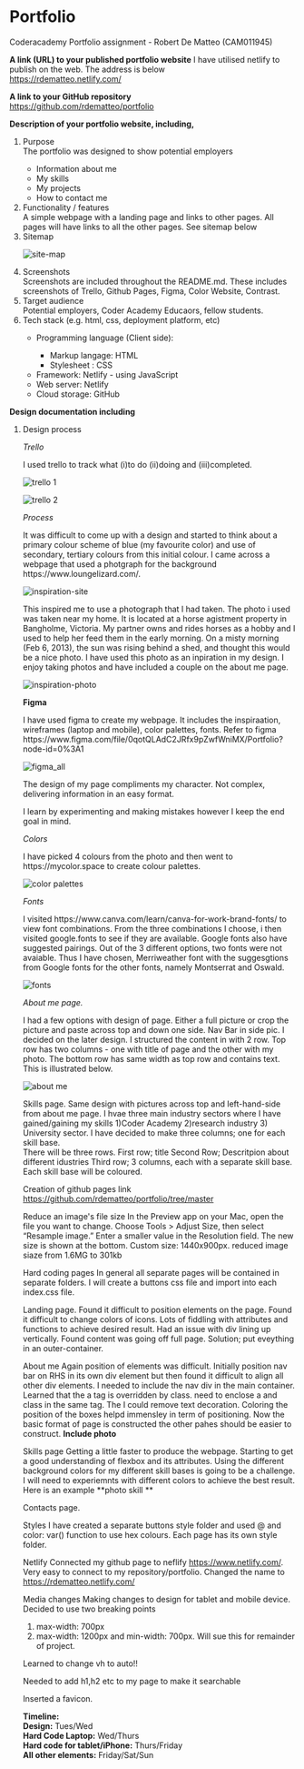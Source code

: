 # Portfolio
Coderacademy Portfolio assignment - Robert De Matteo (CAM011945)

**A link (URL) to your published portfolio website**
I have utilised netlify to publish on the web. The address is below<br>
https://rdematteo.netlify.com/

**A link to your GitHub repository**<br>
https://github.com/rdematteo/portfolio

**Description of your portfolio website, including,**
<ol>
  <li>Purpose</li>
    The portfolio was designed to show potential employers
    <ul>
      <li>Information about me</li>
      <li>My skills</li>
      <li>My projects</li>
      <li>How to contact me</li>
    </ul>

 
  <li>Functionality / features</li>
  A simple webpage with a landing page and links to other pages. All pages will have links to all the other pages. See sitemap below

  <li>Sitemap</li>

  ![site-map](https://github.com/rdematteo/portfolio/blob/master/pics/site_map_portfolio.jpeg)


  <li>Screenshots</li>
  Screenshots are included throughout the README.md. These includes screenshots of Trello, Github Pages, Figma, Color Website, Contrast.

  <li>Target audience</li>
  Potential employers, Coder Academy Educaors, fellow students.

  <li>Tech stack (e.g. html, css, deployment platform, etc)</li>
    <ul>
      <li>Programming language (Client side):</li> 
        <ul>
          <li> Markup langage: HTML</li>
          <li> Stylesheet : CSS</li>
        </ul>
      <li> Framework: Netlify - using JavaScript</li>
      <li> Web server: Netlify</li>
      <li> Cloud storage: GitHub</li>
    </ul>
</ol>

**<p>Design documentation including</p>**
<ol>
  <li>Design process</li>

*Trello*
<p>I used trello to track what (i)to do (ii)doing and (iii)completed.</p>

![trello 1](https://github.com/rdematteo/portfolio/blob/master/pics-README/trello_1.png)

![trello 2](https://github.com/rdematteo/portfolio/blob/master/pics-README/trello_2.png)

*Process*
<p>It was difficult to come up with a design and started to think about a primary colour scheme of blue (my favourite color) and use of secondary, tertiary colours from this initial colour. I came across a webpage that used a photgraph for the background https://www.loungelizard.com/.</p>

![inspiration-site](https://github.com/rdematteo/portfolio/blob/master/pics-README/inspiration.png)


<p>This inspired me to use a photograph that I had taken. The photo i used was taken near my home. It is located at a horse agistment property in Bangholme, Victoria. My partner owns and rides horses as a hobby and I used to help her feed them in the early morning. On a misty morning (Feb 6, 2013), the sun was rising behind a shed, and thought this would be a nice photo. I have used this photo as an inpiration in my design. I enjoy taking photos and have included a couple on the about me page.</p>

![inspiration-photo](https://github.com/rdematteo/portfolio/blob/master/pics/landing_page_smaller_res.jpg)

**<p>Figma</p>**
<p>I have used figma to create my webpage. It includes the inspiraation, wireframes (laptop and mobile), color palettes, fonts. Refer to figma https://www.figma.com/file/0qotQLAdC2JRfx9pZwfWniMX/Portfolio?node-id=0%3A1<p>

![figma_all](https://github.com/rdematteo/portfolio/blob/master/pics-README/figma_all.png)


<p>The design of my page compliments my character. Not complex, delivering information in an easy format.</p>
I learn by experimenting and making mistakes however I keep the end goal in mind. 

*Colors*
<p>I have picked 4 colours from the photo and then went to https://mycolor.space to create colour palettes.</p>

![color palettes](https://github.com/rdematteo/portfolio/blob/master/pics-README/color_pallete.png)

*Fonts*
<p>I visited https://www.canva.com/learn/canva-for-work-brand-fonts/ to view font combinations. From the three combinations I choose, i then visited google.fonts to see if they are available. Google fonts also have suggested pairings. Out of the 3 different options, two fonts were not avaiable. Thus I have chosen, Merriweather font with the suggesgtions from Google fonts for the other fonts, namely Montserrat and Oswald.</p> 

![fonts](https://github.com/rdematteo/portfolio/blob/master/pics-README/font_pairings.png)


*About me page.*
<p>I had a few options with design of page. Either a full picture or crop the picture and paste across top and down one side. Nav Bar in side pic. I decided on the later design. 
I structured the content in with 2 row. Top row has two columns - one with title of page and the other with my photo. The bottom row has same width as top row and contains text. This is illustrated below.</p>

![about me](https://github.com/rdematteo/portfolio/blob/master/pics-README/font_pairings.png)




Skills page.
Same design with pictures across top and left-hand-side from about me page.
I hvae three main industry sectors where I have gained/gaining my skills 1)Coder Academy 2)research industry 3) University sector. I have decided to make three columns; one for each skill base.  
There will be three rows.
First row; title
Second Row; Descritpion about different idustries
Third row; 3 columns, each with a separate skill base. Each skill base will be coloured.

Creation of github pages
link https://github.com/rdematteo/portfolio/tree/master

Reduce an image's file size
In the Preview app on your Mac, open the file you want to change.
Choose Tools > Adjust Size, then select “Resample image.”
Enter a smaller value in the Resolution field. The new size is shown at the bottom. Custom size: 1440x900px. reduced image siaze from 1.6MG to 301kb

Hard coding pages
In general all separate pages will be contained in separate folders. 
I will create a buttons css file and import into each index.css file.


Landing page.
Found it difficult to position elements on the page. 
Found it difficult to change colors of icons. Lots of fiddling with attributes and functions to achieve desired result.
Had an issue with div lining up vertically. Found content was going off full page. Solution; put eveything in an outer-container.


About me
Again position of elements was difficult. Initially position nav bar on RHS in its own div element but then found it difficult to align all other div elements. I needed to include the nav div in the main container.
Learned that the a tag is overridden by class. need to enclose a and class in the same tag. The I could remove text decoration.
Coloring the position of the boxes helpd immensley in term of positioning.
Now the basic format of page is constructed the other pahes should be easier to construct. 
**Include photo**

Skills page
Getting a little faster to produce the webpage. Starting to get a good understanding of flexbox and its attributes. Using the different background colors for my different skill bases is going to be a challenge. I will need to experiemnts with different colors to achieve the best result. Here is an example 
**photo skill **

Contacts page.


Styles
I have created a separate buttons style folder and used @ and color: var() function to use hex colours. 
Each page has its own style folder. 

Netlify
Connected my github page to neflify https://www.netlify.com/.  Very easy to connect to my repository/portfolio.
Changed the name to https://rdematteo.netlify.com/


Media changes
Making changes to design for tablet and mobile device.
Decided to use two breaking points
1) max-width: 700px
2) max-width: 1200px and min-width: 700px. Will sue this for remainder of project.

Learned to change vh to auto!!

Needed to add h1,h2 etc to my page to make it searchable

Inserted a favicon.








**Timeline:**<br>
**Design:** Tues/Wed<br>
**Hard Code Laptop:** Wed/Thurs<br>
**Hard code for tablet/iPhone:** Thurs/Friday<br>
**All other elements:** Friday/Sat/Sun<br>



